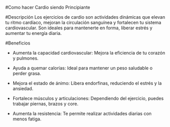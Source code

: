 #Como hacer Cardio siendo Principiante


#Descripción
Los ejercicios de cardio son actividades dinámicas que elevan tu ritmo cardíaco, mejoran la circulación sanguínea y fortalecen tu sistema cardiovascular. Son ideales para mantenerte en forma, liberar estrés y aumentar tu energía diaria.


#Beneficios
- Aumenta la capacidad cardiovascular: Mejora la eficiencia de tu corazón y pulmones.
- Ayuda a quemar calorías: Ideal para mantener un peso saludable o perder grasa.

- Mejora el estado de ánimo: Libera endorfinas, reduciendo el estrés y la ansiedad.

- Fortalece músculos y articulaciones: Dependiendo del ejercicio, puedes trabajar piernas, brazos y core.

- Aumenta la resistencia: Te permite realizar actividades diarias con menos fatiga.